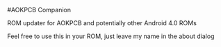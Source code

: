 #AOKPCB Companion

ROM updater for AOKPCB and potentially other Android 4.0 ROMs

Feel free to use this in your ROM, just leave my name in the about dialog
